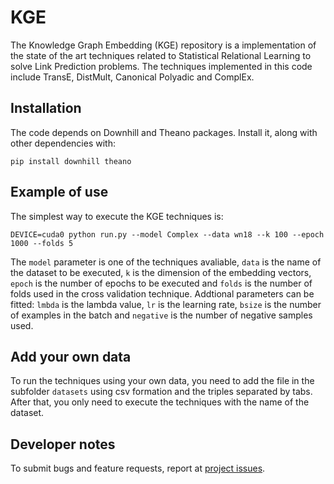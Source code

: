 # KGE

The Knowledge Graph Embedding (KGE) repository is a implementation of the state of the art techniques related to Statistical Relational Learning to solve Link Prediction problems. The techniques implemented in this code include TransE, DistMult, Canonical
Polyadic and ComplEx.

## Installation

The code depends on Downhill and Theano packages. Install it, along with other dependencies with:

```
pip install downhill theano
```

## Example of use

The simplest way to execute the KGE techniques is:

```
DEVICE=cuda0 python run.py --model Complex --data wn18 --k 100 --epoch 1000 --folds 5
```

The `model` parameter is one of the techniques avaliable, `data` is the name of the dataset to be executed, `k` is the dimension of the embedding vectors, `epoch` is the number of epochs to be executed and `folds` is the number of folds used in the cross validation technique. Addtional parameters can be fitted: `lmbda` is the lambda value, `lr` is the learning rate, `bsize` is the number of examples in the batch and `negative` is the number of negative samples used. 

## Add your own data

To run the techniques using your own data, you need to add the file in the subfolder `datasets` using csv formation and the triples separated by tabs. After that, you only need to execute the techniques with the name of the dataset.

## Developer notes

To submit bugs and feature requests, report at [project issues](https://github.com/QROWD/KGE/issues).
